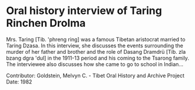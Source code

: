# Oral history interview of Taring Rinchen Drolma


Mrs. Taring [Tib. 'phreng ring] was a famous Tibetan aristocrat married to Taring Dzasa. In this interview, she discusses the events surrounding the murder of her father and brother and the role of Dasang Dramdrü [Tib. zla bzang dgra 'dul] in the 1911-13 period and his coming to the Tsarong family. The interviewee also discusses how she came to go to school in Indian...


Contributor:
                        Goldstein, Melvyn C. - Tibet Oral History and Archive Project  
Date:
1982  
